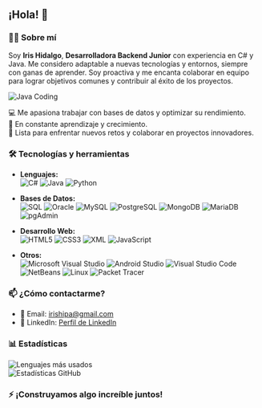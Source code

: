 ## ¡Hola! 👋  

### 👩‍💻 Sobre mí  
Soy **Iris Hidalgo**, **Desarrolladora Backend Junior** con experiencia en C# y Java. Me considero adaptable a nuevas tecnologías y entornos, siempre con ganas de aprender. Soy proactiva y me encanta colaborar en equipo para lograr objetivos comunes y contribuir al éxito de los proyectos.

![Java Coding](https://media.giphy.com/media/26tn33aiTi1jkl6H6/giphy.gif)

💻 Me apasiona trabajar con bases de datos y optimizar su rendimiento.  
🌱 En constante aprendizaje y crecimiento.  
🚀 Lista para enfrentar nuevos retos y colaborar en proyectos innovadores.  

### 🛠️ Tecnologías y herramientas  
- **Lenguajes:**  
![C#](https://img.shields.io/badge/-C%23-blue?style=flat&logo=c-sharp) 
![Java](https://img.shields.io/badge/-Java-orange?style=flat&logo=java) 
![Python](https://img.shields.io/badge/-Python-green?style=flat&logo=python)  

- **Bases de Datos:**  
![SQL](https://img.shields.io/badge/-SQL-blue?style=flat&logo=sql) 
![Oracle](https://img.shields.io/badge/-Oracle-darkblue?style=flat&logo=oracle) 
![MySQL](https://img.shields.io/badge/-MySQL-darkblue?style=flat&logo=mysql) 
![PostgreSQL](https://img.shields.io/badge/-PostgreSQL-darkblue?style=flat&logo=postgresql) 
![MongoDB](https://img.shields.io/badge/-MongoDB-darkgreen?style=flat&logo=mongodb) 
![MariaDB](https://img.shields.io/badge/-MariaDB-darkcyan?style=flat&logo=mariadb) 
![pgAdmin](https://img.shields.io/badge/-pgAdmin-lightgrey?style=flat&logo=pgadmin)  

- **Desarrollo Web:**  
![HTML5](https://img.shields.io/badge/-HTML5-darkblue?style=flat&logo=html5) 
![CSS3](https://img.shields.io/badge/-CSS3-darkblue?style=flat&logo=css3) 
![XML](https://img.shields.io/badge/-XML-darkblue?style=flat&logo=xml) 
![JavaScript](https://img.shields.io/badge/-JavaScript-darkgoldenrod?style=flat&logo=javascript)  

- **Otros:**  
![Microsoft Visual Studio](https://img.shields.io/badge/-Visual%20Studio-darkred?style=flat&logo=visualstudio)
![Android Studio](https://img.shields.io/badge/-Android%20Studio-darkgreen?style=flat&logo=androidstudio) 
![Visual Studio Code](https://img.shields.io/badge/-Visual%20Studio%20Code-darkblue?style=flat&logo=visualstudiocode)
![NetBeans](https://img.shields.io/badge/-NetBeans-darkgreen?style=flat&logo=netbeans) 
![Linux](https://img.shields.io/badge/-Linux-darkslategray?style=flat&logo=linux) 
![Packet Tracer](https://img.shields.io/badge/-Packet%20Tracer-darkblue?style=flat&logo=cisco)  

### 📫 ¿Cómo contactarme?  
- 📧 Email: [irishipa@gmail.com](mailto:irishipa@gmail.com)  
- 💼 LinkedIn: [Perfil de LinkedIn](https://www.linkedin.com/in/iris-hidalgo-palomino-a90610291)  

### 📊 Estadísticas  
![Lenguajes más usados](https://github-readme-stats.vercel.app/api/top-langs/?username=TuNombreDeUsuario&layout=compact&theme=dark)  
![Estadísticas GitHub](https://github-readme-stats.vercel.app/api?username=TuNombreDeUsuario&show_icons=true&theme=dark)  

### ⚡ ¡Construyamos algo increíble juntos!  
